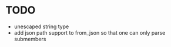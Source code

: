 # TODO

* unescaped string type
* add json path support to from_json so that one can only parse submembers
